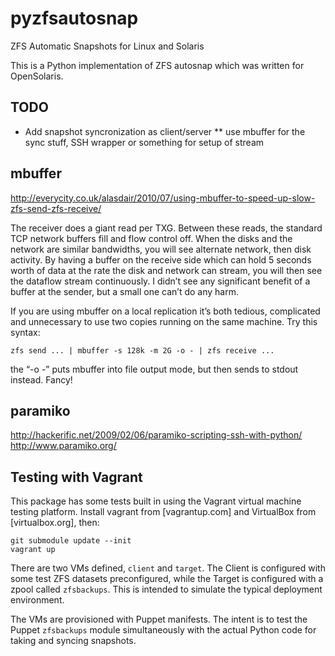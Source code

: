 pyzfsautosnap
=============

ZFS Automatic Snapshots for Linux and Solaris

This is a Python implementation of ZFS autosnap which was written for
OpenSolaris.

TODO
----
* Add snapshot syncronization as client/server
** use mbuffer for the sync stuff, SSH wrapper or something for setup of stream

mbuffer
-------

http://everycity.co.uk/alasdair/2010/07/using-mbuffer-to-speed-up-slow-zfs-send-zfs-receive/

The receiver does a giant read per TXG. Between these reads, the standard TCP
network buffers fill and flow control off. When the disks and the network are
similar bandwidths, you will see alternate network, then disk activity. By
having a buffer on the receive side which can hold 5 seconds worth of data at
the rate the disk and network can stream, you will then see the dataflow stream
continuously. I didn’t see any significant benefit of a buffer at the sender,
but a small one can’t do any harm.

If you are using mbuffer on a local replication it’s both tedious, complicated
and unnecessary to use two copies running on the same machine. Try this syntax:

    zfs send ... | mbuffer -s 128k -m 2G -o - | zfs receive ...

the “-o -” puts mbuffer into file output mode, but then sends to stdout
instead. Fancy!

paramiko
--------

http://hackerific.net/2009/02/06/paramiko-scripting-ssh-with-python/
http://www.paramiko.org/

Testing with Vagrant
--------------------

This package has some tests built in using the Vagrant virtual machine testing platform. Install vagrant from [vagrantup.com] and VirtualBox from [virtualbox.org], then:

```
git submodule update --init
vagrant up
```

There are two VMs defined, `client` and `target`. The Client is configured with some test ZFS datasets preconfigured, while the Target is configured with a zpool called `zfsbackups`. This is intended to simulate the typical deployment environment.

The VMs are provisioned with Puppet manifests. The intent is to test the Puppet `zfsbackups` module simultaneously with the actual Python code for taking and syncing snapshots.
